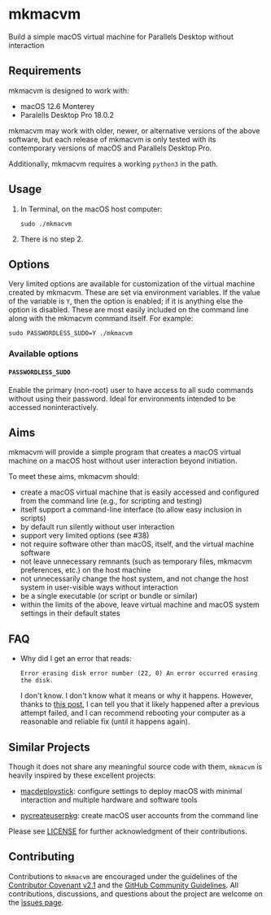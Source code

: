 # mkmacvm

Build a simple macOS virtual machine for Parallels Desktop without interaction

## Requirements

mkmacvm is designed to work with:

- macOS 12.6 Monterey
- Paralells Desktop Pro 18.0.2

mkmacvm may work with older, newer, or alternative versions of the above software, but
each release of mkmacvm is only tested with its contemporary versions of macOS
and Parallels Desktop Pro.

Additionally, mkmacvm requires a working `python3` in the path.

## Usage

1. In Terminal, on the macOS host computer:

   ```shell
   sudo ./mkmacvm
   ```

2. There is no step 2.

## Options

Very limited options are available for customization of the virtual machine created by mkmacvm. These are set via environment variables. If the value of the variable is `Y`, then the option is enabled; if it is anything else the option is disabled. These are most easily included on the command line along with the mkmacvm command itself. For example:

```
sudo PASSWORDLESS_SUDO=Y ./mkmacvm
```

### Available options

#### `PASSWORDLESS_SUDO`

Enable the primary (non-root) user to have access to all sudo commands without using their password. Ideal for environments intended to be accessed noninteractively.

## Aims

mkmacvm will provide a simple program that creates a macOS virtual machine on
a macOS host without user interaction beyond initiation.

To meet these aims, mkmacvm should:

- create a macOS virtual machine that is easily accessed and configured from the
  command line (e.g., for scripting and testing)
- itself support a command-line interface (to allow easy inclusion in scripts)
- by default run silently without user interaction
- support very limited options (see #38)
- not require software other than macOS, itself, and the virtual machine
  software
- not leave unnecessary remnants (such as temporary files, mkmacvm
  preferences, etc.) on the host machine
- not unnecessarily change the host system, and not change the host system in
  user-visible ways without interaction
- be a single executable (or script or bundle or similar)
- within the limits of the above, leave virtual machine and macOS system
  settings in their default states

## FAQ

- Why did I get an error that reads:

  ```shell
  Error erasing disk error number (22, 0) An error occurred erasing the disk.
  ```

  I don't know. I don't know what it means or why it happens. However, thanks
  to
  [this post](https://www.blackmanticore.com/659444a81916ef87765c979e4231753d),
  I can tell you that it likely happened after a previous attempt failed, and I
  can recommend rebooting your computer as a reasonable and reliable fix (until
  it happens again).

## Similar Projects

Though it does not share any meaningful source code with them, `mkmacvm` is
heavily inspired by these excellent projects:

- [macdeploystick](https://bitbucket.org/twocanoes/macdeploystick/src/master/):
  configure settings to deploy macOS with minimal interaction and multiple
  hardware and software tools

- [pycreateuserpkg](https://github.com/gregneagle/pycreateuserpkg): create macOS
  user accounts from the command line

Please see [LICENSE](LICENSE) for further acknowledgment of their contributions.

## Contributing

Contributions to `mkmacvm` are encouraged under the guidelines of
the
[Contributor Covenant v2.1](https://www.contributor-covenant.org/version/2/1/code_of_conduct/)
and the
[GitHub Community Guidelines](https://docs.github.com/en/github/site-policy/github-community-guidelines).
All contributions, discussions, and questions about the project are welcome on the
[issues page](https://github.com/therealchjones/mkmacvm/issues).
